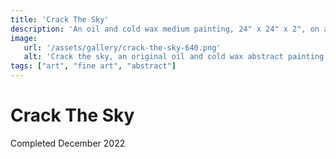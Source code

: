 ```yaml
---
title: 'Crack The Sky'
description: 'An oil and cold wax medium painting, 24" x 24" x 2", on a cradled birch panel'
image: 
   url: '/assets/gallery/crack-the-sky-640.png'
   alt: 'Crack the sky, an original oil and cold wax abstract painting'
tags: ["art", "fine art", "abstract"]
---
```


# Crack The Sky
Completed December 2022

